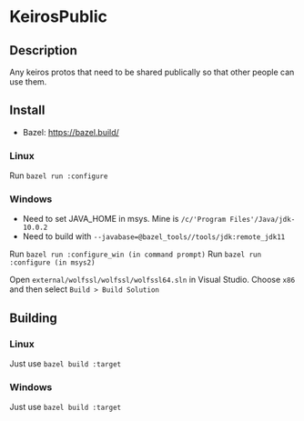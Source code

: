 # KeirosPublic

## Description
Any keiros protos that need to be shared publically so that other people can use them. 

## Install 
* Bazel: https://bazel.build/

### Linux

Run `bazel run :configure`

### Windows
* Need to set JAVA_HOME in msys. Mine is ```/c/'Program Files'/Java/jdk-10.0.2```
* Need to build with ```--javabase=@bazel_tools//tools/jdk:remote_jdk11```

Run `bazel run :configure_win (in command prompt)`
Run `bazel run :configure (in msys2)`

Open `external/wolfssl/wolfssl/wolfssl64.sln` in Visual Studio. Choose `x86` and then select `Build > Build Solution` 

## Building 

### Linux 

Just use `bazel build :target`

### Windows

Just use `bazel build :target`
